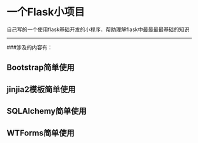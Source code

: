 # 一个Flask小项目
自己写的一个使用flask基础开发的小程序，帮助理解flask中最最最最基础的知识
- - - - -
###涉及的内容有：
## Bootstrap简单使用
## jinjia2模板简单使用
## SQLAlchemy简单使用
## WTForms简单使用

